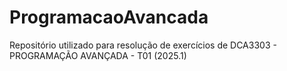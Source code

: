 # ProgramacaoAvancada
 Repositório utilizado para resolução de exercícios de DCA3303 - PROGRAMAÇÃO AVANÇADA - T01 (2025.1)
